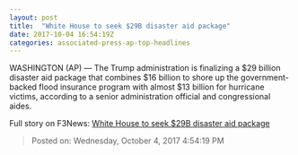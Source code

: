 ```yaml
---
layout: post
title:  "White House to seek $29B disaster aid package"
date: 2017-10-04 16:54:19Z
categories: associated-press-ap-top-headlines
---
```


WASHINGTON (AP) — The Trump administration is finalizing a $29 billion disaster aid package that combines $16 billion to shore up the government-backed flood insurance program with almost $13 billion for hurricane victims, according to a senior administration official and congressional aides.


Full story on F3News: [White House to seek $29B disaster aid package](http://www.f3nws.com/n/2ajzrC)

> Posted on: Wednesday, October 4, 2017 4:54:19 PM
